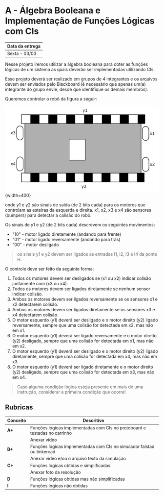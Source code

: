 # A - Álgebra Booleana e Implementação de Funções Lógicas com CIs

| Data da entrega| 
|----------------|
| Sexta - 03/03 |

Nesse projeto iremos utilizar a álgebra booleana para obter as funções lógicas de um sistema as quais deverão ser implementadas utilizando CIs.

Esse projeto deverá ser realizado em grupos de 4 integrantes e os arquivos devem ser enviados pelo Blackboard (é necessário que apenas um(a) integrante do grupo envie, desde que identifique os demais membros).

Queremos controlar o robô da figura a seguir:

![](../figs/A-Transistores/carro.png){width=400}


onde y1 e y2 são sinais de saída (de 2 bits cada) para os motores que controlam as esteiras da esquerda e direita. x1, x2, x3 e x4 são sensores (bumpers) para detectar a colisão do robô.

Os sinais de y1 e y2 (de 2 bits cada) descrevem os seguintes movimentos:

- "10" - motor ligado diretamente (andando para frente)
- "01" - motor ligado reversamente (andando para trás) 
- "00" - motor desligado

> os sinais y1 e y2 devem ser ligados as entradas I1, I2, I3 e I4 da ponte H.

O controle deve ser feito da seguinte forma:

1. Todos os motores devem ser desligados se (x1 ou x2) indicar colisão juntamente com (x3 ou x4).
2. Todos os motores devem ser ligados diretamente se nenhum sensor indicar colisão.
3. Ambos os motores devem ser ligados reversamente se os sensores x1 e x2 detectarem colisão.
4. Ambos os motores devem ser ligados diretamente se os sensores x3 e x4 detectarem colisão.
5. O motor esquerdo (y1) deverá ser desligado e o motor direito (y2) ligado reversamente, sempre que uma colisão for detectada em x2, mas não em x1.
6. O motor esquerdo (y1) deverá ser ligado reversamente e o motor direito (y2) desligado, sempre que uma colisão for detectada em x1, mas não em x2.
7. O motor esquerdo (y1) deverá ser desligado e o motor direito (y2) ligado diretamente, sempre que uma colisão for detectada em x4, mas não em x3.
8. O motor esquerdo (y1) deverá ser ligado diretamente e o motor direito (y2) desligado, sempre que uma colisão for detectada em x3, mas não em x4.

> Caso alguma condição lógica esteja presente em mais de uma instrução, considerar a primeira condição que ocorre!

<!--
1. O motor esquerdo (y1) deverá ser ligado e o motor direito (y2) desligado, permitindo que o robô rotacione em sentido horário, sempre que um objeto for detectado em x1 e/ou x3, mas não em x2.
1. O motor esquerdo (y1) deverá ser desligado e o motor direito (y2) ligado, permitindo que o robô rotacione em sentido anti-horário, sempre que um objeto for detectado em x2 e/ou x3, mas não em x1.
1. Ambos os motores devem ser ligados se nenhum dos sensores detectar um objeto ou se x1 e x2 detectarem o objeto.
1. Todos os motores devem ser desligados se os três sensores detectarem um objeto.
-> Caso alguma condição lógica esteja presente em mais de uma instrução, considerar a primeira condição que ocorre!
-->



## Rubricas

| Conceito | Descritivo                                                  |
|----------|-------------------------------------------------------------|
| **A+**   | Funções lógicas implementadas com CIs no protoboard e testadas no carrinho       |
|          | Anexar video                                                |
| **B+**   | Funções lógicas implementadas com CIs no simulador falstad ou tinkercad |
|          | Anexar video e/ou o arquivo texto da simulação              |
| **C+**   | Funções lógicas obtidas e simplificadas                     |
|          | Anexar foto da resolução                                    |
| **D**    | Funções lógicas obtidas mas não simplificadas               |
| **I**    | Funções lógicas não obtidas                                 |
